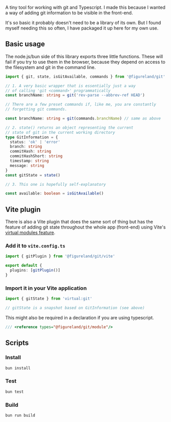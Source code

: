 A tiny tool for working with git and Typescript. I made this because I wanted a way of adding git information to be visible in the front-end.

It's so basic it probably doesn't need to be a library of its own. But I found myself needing this so often, I have packaged it up here for my own use.

## Basic usage

The node.js/bun side of this library exports three little functions. These will fail if you try to use them in the browser, because they depend on access to the filesystem and git in the command line.

```ts
import { git, state, isGitAvailable, commands } from '@figureland/git'

// 1. A very basic wrapper that is essentially just a way
// of calling 'git <command>' programmatically
const branchName: string = git('rev-parse --abbrev-ref HEAD')

// There are a few preset commands if, like me, you are constantly
// forgetting git commands.

const branchName: string = git(commands.branchName) // same as above

// 2. state() returns an object representing the current
// state of git in the current working directory
type GitInformation = {
  status: 'ok' | 'error'
  branch: string
  commitHash: string
  commitHashShort: string
  timestamp: string
  message: string
}
const gitState = state()

// 3. This one is hopefully self-explanatory

const available: boolean = isGitAvailable()
```

## Vite plugin

There is also a Vite plugin that does the same sort of thing but has the feature of adding git state throughout the whole app (front-end) using Vite's [virtual modules feature](https://vitejs.dev/guide/api-plugin#virtual-modules-convention).

### Add it to `vite.config.ts`

```ts
import { gitPlugin } from '@figureland/git/vite'

export default {
  plugins: [gitPlugin()]
}
```

### Import it in your Vite application

```ts
import { gitState } from 'virtual:git'

// gitState is a snapshot based on GitInformation (see above)
```

This might also be required in a declaration if you are using typescript.

```ts
/// <reference types="@figureland/git/module"/>
```

## Scripts

### Install

```bash
bun install
```

### Test

```bash
bun test
```

### Build

```bash
bun run build
```
